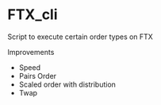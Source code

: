 # FTX_cli
Script to execute certain order types on FTX

Improvements
- Speed
- Pairs Order
- Scaled order with distribution
- Twap
